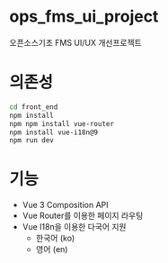 # ops_fms_ui_project
오픈소스기초 FMS UI/UX 개선프로젝트

# 의존성
```bash
cd front_end
npm install
npm npm install vue-router
npm install vue-i18n@9
npm run dev
```

# 기능
- Vue 3 Composition API
- Vue Router를 이용한 페이지 라우팅
- Vue I18n을 이용한 다국어 지원
  - 한국어 (ko)
  - 영어 (en)
